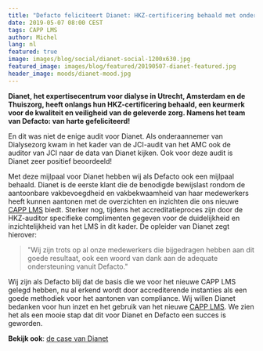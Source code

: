 ```yaml
---
title: "Defacto feliciteert Dianet: HKZ-certificering behaald met ondersteuning van CAPP LMS"
date: 2019-05-07 08:00 CEST
tags: CAPP LMS
author: Michel
lang: nl
featured: true
image: images/blog/social/dianet-social-1200x630.jpg
featured_image: images/blog/featured/20190507-dianet-featured.jpg
header_image: moods/dianet-mood.jpg
---
```


__Dianet, het expertisecentrum voor dialyse in Utrecht, Amsterdam en de Thuiszorg, heeft onlangs hun HKZ-certificering behaald, een keurmerk voor de kwaliteit en veiligheid van de geleverde zorg. Namens het team van Defacto: van harte gefeliciteerd!__

En dit was niet de enige audit voor Dianet. Als onderaannemer van Dialysezorg kwam in het kader van de JCI-audit van het AMC ook de auditor van JCI naar de data van Dianet kijken. Ook voor deze audit is Dianet zeer positief beoordeeld!

Met deze mijlpaal voor Dianet hebben wij als Defacto ook een mijlpaal behaald. Dianet is de eerste klant die de benodigde bewijslast rondom de aantoonbare vakbevoegdheid en vakbekwaamheid van haar medewerkers heeft kunnen aantonen met de overzichten en inzichten die ons nieuwe [CAPP LMS](/capp-lms) biedt. Sterker nog, tijdens het accreditatieproces zijn door de HKZ-auditor specifieke complimenten gegeven voor de duidelijkheid en inzichtelijkheid van het LMS in dit kader. De opleider van Dianet zegt hierover:

>"Wij zijn trots op al onze medewerkers die bijgedragen hebben aan dit goede resultaat, ook een woord van dank aan de adequate ondersteuning vanuit Defacto."

Wij zijn als Defacto blij dat de basis die we voor het nieuwe CAPP LMS gelegd hebben, nu al erkend wordt door accrediterende instanties als een goede methodiek voor het aantonen van compliance. Wij willen Dianet bedanken voor hun inzet en het gebruik van het nieuwe [CAPP LMS](/capp-lms). We zien het als een mooie stap dat dit voor Dianet en Defacto een succes is geworden.

**Bekijk ook**: [de case van Dianet](/cases/dianet/)
